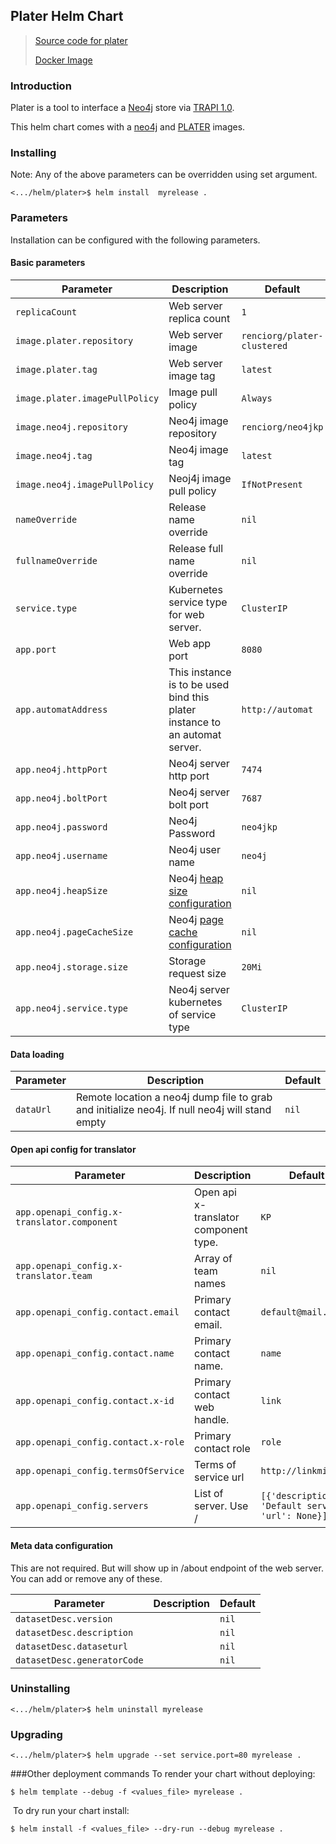 Plater Helm Chart
---
> [Source code for plater](https://github.com/TranslatorSRI/Plater)
>
> [Docker Image](https://hub.docker.com/repository/docker/renciorg/plater)


### Introduction 

Plater is a tool to interface a [Neo4j](https://neo4j.com) store via [TRAPI 1.0](https://github.com/NCATSTranslator/ReasonerAPI/tree/v1.0.0-beta).

This helm chart comes with a [neo4j](https://hub.docker.com/repository/docker/renciorg/neo4jkp) and [PLATER](https://hub.docker.com/repository/docker/renciorg/plater) images.



### Installing 

Note:  Any of the above parameters can be overridden using set argument. 
```shell script
<.../helm/plater>$ helm install  myrelease . 
```

### Parameters

Installation can be configured with the following parameters.

#### Basic parameters

| Parameter | Description | Default |
| --------- | ----        | ----    | 
| `replicaCount` |  Web server replica count | `1`
| `image.plater.repository` |  Web server image | `renciorg/plater-clustered`
| `image.plater.tag` |  Web server image tag | `latest`
| `image.plater.imagePullPolicy` |  Image pull policy | `Always`
| `image.neo4j.repository` | Neo4j image repository  | `renciorg/neo4jkp`
| `image.neo4j.tag` | Neo4j image tag  | `latest`
| `image.neo4j.imagePullPolicy` | Neoj4j image pull policy  | `IfNotPresent`
| `nameOverride` | Release name override  | `nil`
| `fullnameOverride` | Release full name override  | `nil`
| `service.type` | Kubernetes service type for web server.  | `ClusterIP`
| `app.port` | Web app port | `8080`
| `app.automatAddress` | This instance is to be used bind this plater instance to an automat server. | `http://automat`
| `app.neo4j.httpPort` |  Neo4j server http port | `7474`
| `app.neo4j.boltPort` | Neo4j server bolt port   | `7687`
| `app.neo4j.password` | Neo4j Password  | `neo4jkp`
| `app.neo4j.username` |  Neo4j user name | `neo4j`
| `app.neo4j.heapSize` |  Neo4j [heap size configuration](https://neo4j.com/developer/guide-performance-tuning/#_heap_sizing) | `nil`
| `app.neo4j.pageCacheSize` | Neo4j [page cache configuration](https://neo4j.com/developer/guide-performance-tuning/#_page_cache_sizing)  | `nil`
| `app.neo4j.storage.size` | Storage request size  | `20Mi`
| `app.neo4j.service.type` |  Neo4j server kubernetes of service type | `ClusterIP`

#### Data loading 

| Parameter | Description | Default |
| --------- | ----        | ----    | 
| `dataUrl` | Remote location a neo4j dump file to grab and initialize neo4j. If null neo4j will stand empty  | `nil`

#### Open api config for translator 


| Parameter | Description | Default |
| --------- | ----        | ----    | 
| `app.openapi_config.x-translator.component` | Open api x-translator component type. | `KP`
| `app.openapi_config.x-translator.team` |  Array of team names  | `nil`
| `app.openapi_config.contact.email` |  Primary contact email.  | `default@mail.com`
| `app.openapi_config.contact.name` |  Primary contact name.  | `name`
| `app.openapi_config.contact.x-id` | Primary contact web handle.  | `link`
| `app.openapi_config.contact.x-role` |  Primary contact role | `role`
| `app.openapi_config.termsOfService` |  Terms of service url | `http://linkmissing`
| `app.openapi_config.servers` | List of server. Use <automat-dns-name>/<release-name>  | `[{'description': 'Default server', 'url': None}]`

#### Meta data configuration

This are not required. But will show up in /about endpoint of the web server.
You can add or remove any of these.

| Parameter | Description | Default |
| --------- | ----        | ----    | 
| `datasetDesc.version` |   | `nil`
| `datasetDesc.description` |   | `nil`
| `datasetDesc.dataseturl` |   | `nil`
| `datasetDesc.generatorCode` |   | `nil`
 
 
### Uninstalling
```shell script
<.../helm/plater>$ helm uninstall myrelease
```

### Upgrading
```shell script
<.../helm/plater>$ helm upgrade --set service.port=80 myrelease . 
```

###Other deployment commands
To render your chart without deploying:
 
```shell script
$ helm template --debug -f <values_file> myrelease .
```
​
To dry run your chart install: 
```console
$ helm install -f <values_file> --dry-run --debug myrelease .
```


 
